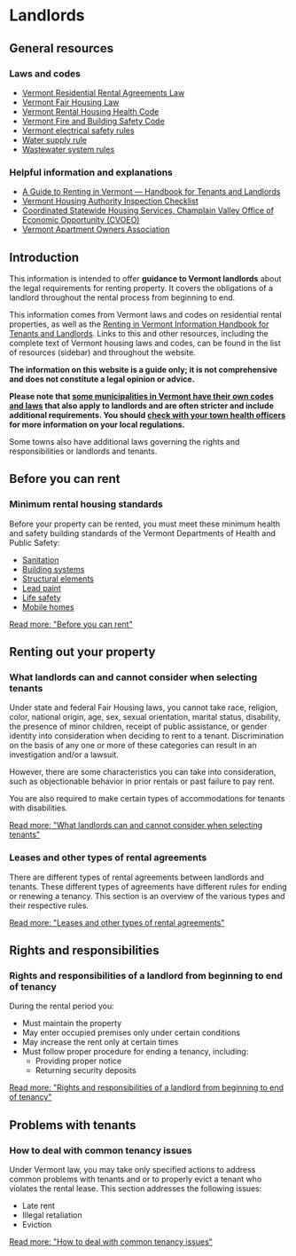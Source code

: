 Landlords
=========

General resources
-----------------

### Laws and codes

*   [Vermont Residential Rental Agreements Law](http://www.leg.state.vt.us/statutes/sections.cfm?Title=09&Chapter=137)
*   [Vermont Fair Housing Law](http://hrc.vermont.gov/sites/hrc/files/pdfs/laws/fhpaa.pdf)
*   [Vermont Rental Housing Health Code](http://www.healthvermont.gov/sites/default/files/REG_Rental_Housing_Code.pdf)
*   [Vermont Fire and Building Safety Code](http://firesafety.vermont.gov/sites/firesafety/files/pdf/Code%20Info%20Sheets/2012_firecode.pdf)
*   [Vermont electrical safety rules](http://firesafety.vermont.gov/sites/firesafety/files/pdf/License%20%26%20TQP/ELECTRICAL%20RULES%202014%20NONANNOTATED.pdf)
*   [Water supply rule](http://drinkingwater.vt.gov/dwrules/pdf/vtwsr2010.pdf)
*   [Wastewater system rules](http://www.vermontdrinkingwater.org/wastewater/pdf/finalwspwsrules.effective2007.09.29.pdf)

### Helpful information and explanations

*   [A Guide to Renting in Vermont — Handbook for Tenants and Landlords](http://www.cvoeo.org/fileLibrary/file_99.pdf)
*   [Vermont Housing Authority Inspection Checklist](http://healthvermont.gov/local/tho/documents/tho_rental-inspection.pdf)
*   [Coordinated Statewide Housing Services, Champlain Valley Office of Economic Opportunity (CVOEO)](http://www.cvoeo.org/htm/Housing/housing.html)
*   [Vermont Apartment Owners Association](http://www.vermontapartmentowners.org)

Introduction
------------

This information is intended to offer **guidance to Vermont landlords** about the legal requirements for renting property. It covers the obligations of a landlord throughout the rental process from beginning to end.

This information comes from Vermont laws and codes on residential rental properties, as well as the [Renting in Vermont Information Handbook for Tenants and Landlords](http://www.cvoeo.org/fileLibrary/file_99.pdf). Links to this and other resources, including the complete text of Vermont housing laws and codes, can be found in the list of resources (sidebar) and throughout the website.

**The information on this website is a guide only; it is not comprehensive and does not constitute a legal opinion or advice.**

**Please note that [some municipalities in Vermont have their own codes and laws](../../resources/communities-with-local-codes.html) that also apply to landlords and are often stricter and include additional requirements. You should [check with your town health officers](../../resources/town-health-officials.html) for more information on your local regulations.**

Some towns also have additional laws governing the rights and responsibilities or landlords and tenants.

Before you can rent
-------------------

### Minimum rental housing standards

Before your property can be rented, you must meet these minimum health and safety building standards of the Vermont Departments of Health and Public Safety:

*   [Sanitation](before-you-can-rent.html#sanitation)
*   [Building systems](before-you-can-rent.html#buildingsystems)
*   [Structural elements](before-you-can-rent.html#structuralelements)
*   [Lead paint](before-you-can-rent.html#leadpaint)
*   [Life safety](before-you-can-rent.html#lifesafety)
*   [Mobile homes](before-you-can-rent.html#mobilehomelots)

[Read more: "Before you can rent"](before-you-can-rent.html)

Renting out your property
-------------------------

### What landlords can and cannot consider when selecting tenants

Under state and federal Fair Housing laws, you cannot take race, religion, color, national origin, age, sex, sexual orientation, marital status, disability, the presence of minor children, receipt of public assistance, or gender identity into consideration when deciding to rent to a tenant. Discrimination on the basis of any one or more of these categories can result in an investigation and/or a lawsuit.

However, there are some characteristics you can take into consideration, such as objectionable behavior in prior rentals or past failure to pay rent.

You are also required to make certain types of accommodations for tenants with disabilities.

[Read more: "What landlords can and cannot consider when selecting tenants"](selecting-tenants.html)

### Leases and other types of rental agreements

There are different types of rental agreements between landlords and tenants. These different types of agreements have different rules for ending or renewing a tenancy. This section is an overview of the various types and their respective rules.

[Read more: "Leases and other types of rental agreements"](leases.html)

Rights and responsibilities
---------------------------

### Rights and responsibilities of a landlord from beginning to end of tenancy

During the rental period you:

*   Must maintain the property
*   May enter occupied premises only under certain conditions
*   May increase the rent only at certain times
*   Must follow proper procedure for ending a tenancy, including:
    *   Providing proper notice
    *   Returning security deposits

[Read more: "Rights and responsibilities of a landlord from beginning to end of tenancy"](rights-responsibilities.html)

Problems with tenants
---------------------

### How to deal with common tenancy issues

Under Vermont law, you may take only specified actions to address common problems with tenants and or to properly evict a tenant who violates the rental lease. This section addresses the following issues:

*   Late rent
*   Illegal retaliation
*   Eviction

[Read more: "How to deal with common tenancy issues"](tenant-problems.html)